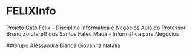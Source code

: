 # FELIXInfo
Projeto Gato Félix - Disciplina Informática e Negócios
Aula do Professor Bruno Zolotareff dos Santos
Fatec Mauá - Informática para Negócios

##Grupo
Alessandra
Bianca
Giovanna
Natália
